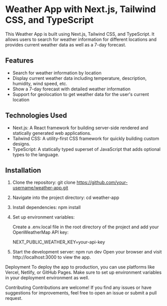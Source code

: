 # Weather App with Next.js, Tailwind CSS, and TypeScript

This Weather App is built using Next.js, Tailwind CSS, and TypeScript. It allows users to search for weather information for different locations and provides current weather data as well as a 7-day forecast.

## Features

- Search for weather information by location
- Display current weather data including temperature, description, humidity, wind speed, etc.
- Show a 7-day forecast with detailed weather information
- Support for geolocation to get weather data for the user's current location

## Technologies Used

- Next.js: A React framework for building server-side rendered and statically generated web applications.
- Tailwind CSS: A utility-first CSS framework for quickly building custom designs.
- TypeScript: A statically typed superset of JavaScript that adds optional types to the language.

## Installation

1. Clone the repository:
   git clone https://github.com/your-username/weather-app.git
   
2. Navigate into the project directory:
   cd weather-app

3. Install dependencies:
   npm install

4. Set up environment variables:

   Create a .env.local file in the root directory of the project and add your OpenWeatherMap API key:
   
   NEXT_PUBLIC_WEATHER_KEY=your-api-key



5. Start the development server:
   npm run dev
   Open your browser and visit http://localhost:3000 to view the app.

Deployment
   To deploy the app to production, you can use platforms like Vercel, Netlify, or GitHub Pages. Make sure to set up environment variables in your deployment environment as well.

Contributing
   Contributions are welcome! If you find any issues or have suggestions for improvements, feel free to open an issue or submit a pull request.
